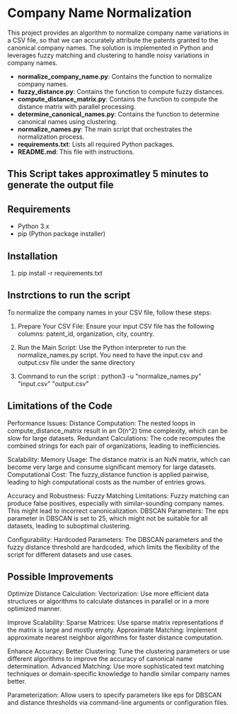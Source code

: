 # Company Name Normalization

This project provides an algorithm to normalize company name variations in a CSV file, so that we can accurately attribute the patents granted to the canonical company names. The solution is implemented in Python and leverages fuzzy matching and clustering to handle noisy variations in company names.


- **normalize_company_name.py**: Contains the function to normalize company names.
- **fuzzy_distance.py**: Contains the function to compute fuzzy distances.
- **compute_distance_matrix.py**: Contains the function to compute the distance matrix with parallel processing.
- **determine_canonical_names.py**: Contains the function to determine canonical names using clustering.
- **normalize_names.py**: The main script that orchestrates the normalization process.
- **requirements.txt**: Lists all required Python packages.
- **README.md**: This file with instructions.

## This Script takes approximatley 5 minutes to generate the output file

## Requirements

- Python 3.x
- pip (Python package installer)

## Installation

1. pip install -r requirements.txt


## Instrctions to run the script

To normalize the company names in your CSV file, follow these steps:

1. Prepare Your CSV File: Ensure your input CSV file has the following columns: patent_id, organization, city, country.

2. Run the Main Script: Use the Python interpreter to run the normalize_names.py script. You need to have the input.csv and output.csv file under the same directory 

3. Command to run the script : python3 -u "normalize_names.py" "input.csv" "output.csv"


## Limitations of the Code

Performance Issues:
Distance Computation: The nested loops in compute_distance_matrix result in an O(n^2) time complexity, which can be slow for large datasets.
Redundant Calculations: The code recomputes the combined strings for each pair of organizations, leading to inefficiencies.

Scalability:
Memory Usage: The distance matrix is an NxN matrix, which can become very large and consume significant memory for large datasets.
Computational Cost: The fuzzy_distance function is applied pairwise, leading to high computational costs as the number of entries grows.

Accuracy and Robustness:
Fuzzy Matching Limitations: Fuzzy matching can produce false positives, especially with similar-sounding company names. This might lead to incorrect canonicalization.
DBSCAN Parameters: The eps parameter in DBSCAN is set to 25, which might not be suitable for all datasets, leading to suboptimal clustering.

Configurability:
Hardcoded Parameters: The DBSCAN parameters and the fuzzy distance threshold are hardcoded, which limits the flexibility of the script for different datasets and use cases.



## Possible Improvements

Optimize Distance Calculation:
Vectorization: Use more efficient data structures or algorithms to calculate distances in parallel or in a more optimized manner.

Improve Scalability:
Sparse Matrices: Use sparse matrix representations if the matrix is large and mostly empty.
Approximate Matching: Implement approximate nearest neighbor algorithms for faster distance computation.

Enhance Accuracy:
Better Clustering: Tune the clustering parameters or use different algorithms to improve the accuracy of canonical name determination.
Advanced Matching: Use more sophisticated text matching techniques or domain-specific knowledge to handle similar company names better.

Parameterization: Allow users to specify parameters like eps for DBSCAN and distance thresholds via command-line arguments or configuration files.

